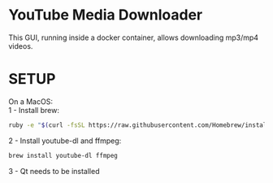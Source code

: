 # YouTube Media Downloader
This GUI, running inside a docker container, allows downloading mp3/mp4 videos. <br>
 
# SETUP
On a MacOS: <br>
1 - Install brew: 
```sh
ruby -e "$(curl -fsSL https://raw.githubusercontent.com/Homebrew/install/master/install)" < /dev/null 2> /dev/null"
```
2 - Install youtube-dl and ffmpeg:
```sh
brew install youtube-dl ffmpeg
```

3 - Qt needs to be installed
